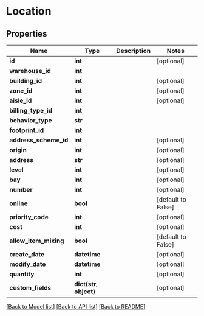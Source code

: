 # Location

## Properties
Name | Type | Description | Notes
------------ | ------------- | ------------- | -------------
**id** | **int** |  | [optional] 
**warehouse_id** | **int** |  | 
**building_id** | **int** |  | [optional] 
**zone_id** | **int** |  | [optional] 
**aisle_id** | **int** |  | [optional] 
**billing_type_id** | **int** |  | 
**behavior_type** | **str** |  | 
**footprint_id** | **int** |  | 
**address_scheme_id** | **int** |  | [optional] 
**origin** | **int** |  | [optional] 
**address** | **str** |  | [optional] 
**level** | **int** |  | [optional] 
**bay** | **int** |  | [optional] 
**number** | **int** |  | [optional] 
**online** | **bool** |  | [default to False]
**priority_code** | **int** |  | [optional] 
**cost** | **int** |  | [optional] 
**allow_item_mixing** | **bool** |  | [default to False]
**create_date** | **datetime** |  | [optional] 
**modify_date** | **datetime** |  | [optional] 
**quantity** | **int** |  | [optional] 
**custom_fields** | **dict(str, object)** |  | [optional] 

[[Back to Model list]](../README.md#documentation-for-models) [[Back to API list]](../README.md#documentation-for-api-endpoints) [[Back to README]](../README.md)


